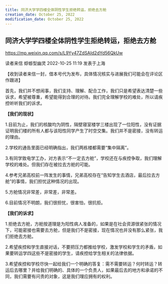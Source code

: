 ```yaml
---
title: 同济大学学四楼全体阴性学生拒绝转运，拒绝去方舱
creation_date: October 25, 2022
modification_date: October 25, 2022
---
```



## 同济大学学四楼全体阴性学生拒绝转运，拒绝去方舱



https://mp.weixin.qq.com/s/L9Yy47ZdSAId2dYd56QkUw


读者来信 蜉蝣型幽灵 2022-10-25 11:19 发表于上海

【收到读者来信一封，借本号代为发布，具体情况核实与进展我们可能会在评论区作跟进】

首先，我们并不想闹事，我们支持、理解、配合工作，我们只是希望表达清楚一些诉求，希望被尊重，希望能得到合理的对待。我们完全理解学校的难处，所以请疾控听听我们的诉求。

**【我们的现状】**

1.目前为止，我们的核酸均为阴性，隔壁寝室楼学三楼出现了一位阳性，没有证据证明我们楼的所有人都与该阳性同学产生了时空交集。我们并不是密接，没有转运的理由。

2.学校的通告里面已经明确指出，我们两栋楼都需要“集中隔离”。

3.有同学致电学工办，对方表示“不一定去方舱”，学校还在与疾控争取，我们理解学校的难处。但我们存在被拉去方舱的可能。

4.参考兄弟高校前一阵发生的事情，兄弟高校存在“告知学生去酒店，最后拉去方舱”的事情，我们担忧这种情况的出现。

5.方舱情况非常差，非常差，非常差。

6.目前情况不明朗，我们很担忧，很害怕，很抗拒。

**【我们的诉求】**

1.拒绝去方舱，方舱按道理是为阳性病人准备的，如果是在社会资源很紧张的情况下，可能密接也需要去方舱，但是我们不是密接，现在情况也并没有那么紧张，我们拒绝去方舱。

2.希望疾控和学生直接对话，不要把压力都推给学校，激发学校和学生的矛盾，如果要转运学四这些不是密接的学生，请疾控给学生相关的法律依据。

3.希望疾控和学校尽快一起给我们一个明确的答复：需不需要转运？何时转运？转运后去哪里？并给我们明确的、具体的一个负责人，如果最后去的地方和承诺的不同，我们需要有问责的对象，这是我们理应拥有的权利。

